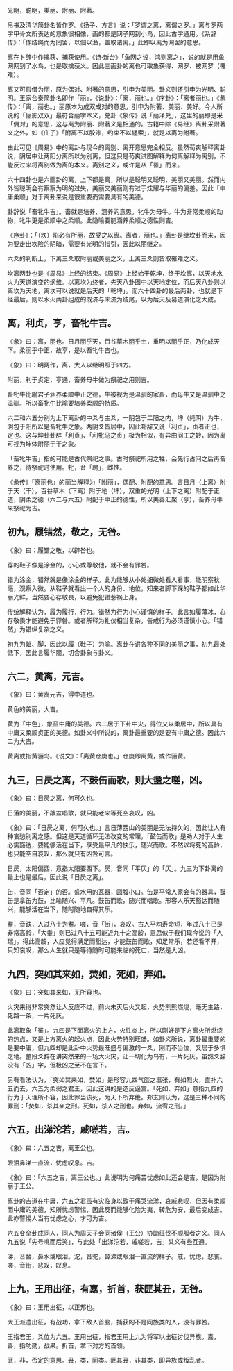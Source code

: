 
光明，聪明，美丽、附丽、附著。

帛书及清华简卦名皆作罗。《扬子．方言》说：「罗谓之离，离谓之罗。」离与罗两字甲骨文所表达的意象很相像，画的都是网子网到小鸟，因此古字通用。《系辞传》：「作结绳而为罔罟，以佃以渔，盖取诸离。」此即以离为网罟的意思。

离在卜辞中作擒获、捕获使用。《诗‧新台》「鱼网之设，鸿则离之」，说的就是用鱼网网到了水鸟，也是取擒获义。因此三画卦的离也可取象获得、网罗、被网罗（罹难）。

离又可假借为丽，原为偶对、附著的意思，引申为美丽。卦义则还引申为光明、聪明。王家台秦简卦名即作「丽」，《说卦》：「离，丽也。」《序卦》：「离者丽也。」《彖传》：「离，丽也。」丽原本为成双成对的意思，引申为附著、美丽、美好。今人所说的「俪影双双」最符合丽字本义，兑卦《象传》说「丽泽兑」，这里的丽即是采「偶对」的意思，这与离为附丽、附著义是相通的。古籍中除《易经》离卦采附著义之外，如《庄子》「附离不以胶漆，约束不以纆索」，就是以离为附著。

由此可见《周易》中的离卦与现今的离别、离开意思完全相反。虽然荀爽解释离卦说，阴居中让两阳分离所以为别离，但这只是荀爽试图解释为何离解释为离别，不能反过来将离别做为离的本义。离别之义，或许是从「罹」而来。

六十四卦也是六画卦的离，上下都是离，所以是聪明又聪明，美丽又美丽。然而内外皆聪明会有察察为明的过失，美丽又美丽则有过于炫耀与华丽的偏差。因此「中庸柔顺」对于离卦来说是很重要而需要具有的美德。

卦辞说「畜牝牛吉」。畜就是培养、涵养的意思。牝牛为母牛。牛为非常柔顺的动物，牝牛更是柔顺中之柔顺。此隐喻要能涵养柔顺之德性则吉。

《序卦》：「（坎）陷必有所丽，故受之以离。离者，丽也。」离卦是继坎卦而来，因为要走出坎险的阴暗，需要有光明的指引，因此以丽继之。

六爻的判断上，下离三爻取附丽或美丽之义，上离三爻则皆取罹难之义。

坎离两卦也是《周易》上经的结束。《周易》上经始于乾坤，终于坎离，以天地水火为天道演变的纲维。以离坎为终者，先天八卦图中以天地定位，而后天八卦则以离坎为天地，离坎可以说就是后天的「乾坤」。而六十四卦的最后两卦，也就是下经最后，则以水火两卦组成的既济与未济为结尾，以为后天及易道演化之大成。

## 离，利贞，亨，畜牝牛吉。

《彖》曰：离，丽也。日月丽乎天，百谷草木丽乎土，重明以丽乎正，乃化成天下。柔丽乎中正，故亨，是以畜牝牛吉也。

《象》曰：明两作，离，大人以继明照于四方。

附丽，利于贞定，亨通，畜养母牛做为祭祀之用则吉。

畜牝牛比喻君子涵养柔顺中正之德，牛被视为是温驯的家畜，而母牛又是温驯中之温驯。所以畜牝牛比喻要培养柔顺的特质。

六二和六五分别为上下离卦的中爻与主爻，一阴包于二阳之内，坤（纯阴）为牛，阴包于阳所以是畜牝牛之象。两阴爻皆居中，因此卦辞又说「利贞」，贞者正也，定也。这与坤卦卦辞「利贞」、「利牝马之贞」极为相似，有异曲同工之妙，因为离可视为坤体附丽于干之象。

「畜牝牛吉」指的可能是古代祭祀之事。古时祭祀所用之牲，会先行占问之后再畜养之，待祭祀时使用。牝，音「聘」，雌性。

《彖传》「离丽也」的丽当解释为「附丽」，偶配、附配的意思。言日月（上离）附于天（干），百谷草木（下离）附于地（坤），双重的光明（上下之离）附配于正道，阴柔之德（六二与六五）附配于中正的德性，所以美善汇聚（亨），畜养母牛来祭祀为吉。

## 初九，履错然，敬之，无咎。

《象》曰：履错之敬，以辟咎也。

穿的鞋子像是涂金的，小心或尊敬他，就不会有罪咎。

错为涂金，错然就是像涂金的样子。此为能够从小处细微处看人看事，能明察秋毫，观察入微。从鞋子就看出一个人的身份、地位，知来者脚下踩的鞋子都如此华丽光鲜，当然要心存敬畏，以避免犯错惹祸上身。

传统解释认为，履为履行，行为。错然为行为小心谨慎的样子。此言如履薄冰，心存敬畏才能避免于罪咎。或者解释为礼仪相当复杂，告戒行为必须谨慎小心。「错然」为错纵复杂之义。

初九为趾、脚，因此以履（鞋子）为喻。离卦在讲各种不同的美丽之事，初九最处低下，因此言履华丽，切合卦象与卦义。

## 六二，黄离，元吉。

《象》曰：黄离元吉，得中道也。

黄色的美丽，大吉。

黄为「中色」，象征中庸的美德。六二居于下卦中央，得位又以柔居中，所以具有中庸又柔顺贞正的美德。如卦义中所说的，离卦最重要的是要有中庸之德。因此六二为大吉。

黄离或指黄骊鸟。《说文》：「离黄仓庚也。」仓庚即离黄，或作骊黄。

## 九三，日昃之离，不鼓缶而歌，则大耋之嗟，凶。

《象》曰：日昃之离，何可久也。

日落的美丽，不敲盆唱歌，就只能老来等死空哀叹，凶。

《象》曰：「日昃之离，何可久也。」言日薄西山的美丽是无法持久的，因此让人有种哀愁别离之感。但这是天道循环无法改变的常理，「鼓缶而歌」是劝人对于人生必需豁达，要能够活在当下，享受最平凡的快乐，随兴而歌。不然以将死的高龄，也只能空自哀叹，那么就只有凶咎可言。

日昃，太阳偏西，意指太阳要西下。昃，音同「平仄」的「仄」。九三为下卦离的最上也是最后，因此说「日昃之离」。

缶，音同「否定」的否。盛水用的瓦器，圆腹小口。缶是平常人家会有的器具，鼓缶是拿缶为鼓，比喻随兴、平凡。鼓缶而歌，随兴而唱歌。形容人乐天豁达而随兴，能够活在当下，随时随地自得其乐。

耋，音跌，人过八十为耋。嗟，音「街」，哀叹。古人平均寿命短，年过八十已是非常高龄，「大耋」则已过八十五可能近九十之高龄，意思似于我们现今说的「人瑞」。得此高龄，人应觉得满足而豁达，才能鼓缶而歌，知足常乐，若还看不开，只知哀叹，那么人生就只是等待随时可能来临的死亡，当然是大凶。

## 九四，突如其来如，焚如，死如，弃如。

《象》曰：突如其来如，无所容也。

火灾来得非常突然让人反应不过，前火未灭后火又起，火势熊熊燃烧，毫无生路，死路一条，一片死灰。

此离取象「罹」。九四是下面离火的上方，火性炎上，所以刚好是下方离火所燃烧的热点，又是上方离火的起火点，因此火势特别旺盛。如卦义所说，离卦最重要的是要中庸，但九四却是此卦中火势最旺盛与偏激的一爻，刚而不当位，又居于多惧之地。整段爻辞在讲突然来的一场大火灾，让一切化为乌有，一片死灰。虽然爻辞没有「凶」字，但极凶之至不在言下。

另有看法认为，「突如其来如，焚如」是形容九四气燄之嚣张，有如烈火，直扑六五而去，六五为柔弱之君王，因此这讲的是造反逼宫。「死如、弃如」意指九四的行为于天理所不容，因此罪当该死，为天下所弃绝。郑玄则认为，这是三种不同的罪刑：「焚如，杀其亲之刑。死如，杀人之刑也。弃如，流宥之刑。」

## 六五，出涕沱若，戚嗟若，吉。

《象》曰：六五之吉，离王公也。

眼泪鼻涕一直流，忧虑叹息。吉。

《象》曰：「六五之吉，离王公也。」此说明为何痛苦忧虑如此还会是吉，是因为附丽于王公。

离卦的吉道在中庸，六五之君虽有灾临身以致于痛哭流涕，哀戚悲叹，但因有柔顺而中庸的美德，知所忧虑警惕，因此反而能够化险为夷，转危为安，最后变成吉。此亦警惕人当有忧虑之心，才可为吉。

六五变全卦成同人，同人为周天子会同诸侯（王公）协助征伐不顺服者之义。同人九五说「先号咷而后笑」，与此处「出涕沱若，戚嗟若，吉」爻义有些互通。

涕，音替，鼻水或眼泪。沱，音驼，鼻涕或眼泪一直流的样子。戚，忧虑，悲哀。嗟，音街，悲叹，叹息。

## 上九，王用出征，有嘉，折首，获匪其丑，无咎。

《象》曰：王用出征，以正邦也。

大王派遣出征，有战功，拿下敌人首脑，捕获的不是同族类的人，没有罪咎。

王指君王，爻位为六五。王用出征，指君王用上九为将军以出征讨伐异族。嘉，善，指功勋，战果。折首，拿下对方的首领。

匪，非，否定的意思。丑，类，同类。匪其丑，非其类，即异族或叛乱者。